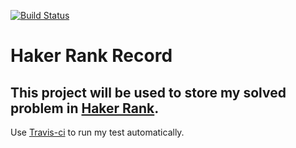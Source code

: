 [![Build Status](https://travis-ci.org/liuliuOD/HakerRank.svg?branch=master)](https://travis-ci.org/liuliuOD/HakerRank)

Haker Rank Record
===
This project will be used to store my solved problem in [Haker Rank](https://www.hackerrank.com).
---
Use [Travis-ci](https://travis-ci.org) to run my test automatically.